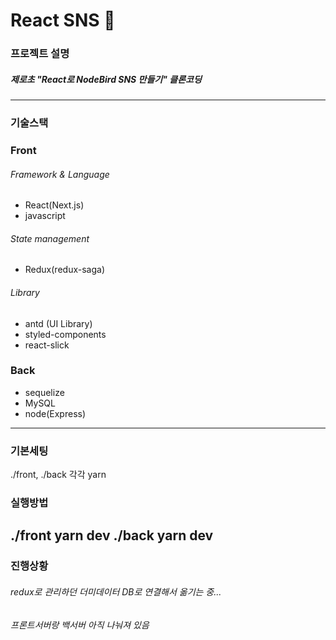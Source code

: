 # React SNS 💙

### 프로젝트 설명
##### 제로초 "React로 NodeBird SNS 만들기" 클론코딩
-------

### 기술스택
### Front
###### Framework & Language
- React(Next.js)
- javascript
###### State management
- Redux(redux-saga)
###### Library
- antd (UI Library)
- styled-components
- react-slick
### Back
- sequelize
- MySQL
- node(Express)

-------

### 기본세팅
./front, ./back 각각
  yarn 

### 실행방법
./front
  yarn dev
./back
  yarn dev
------
### 진행상황
###### redux로 관리하던 더미데이터 DB로 연결해서 옮기는 중...
###### 프론트서버랑 백서버 아직 나눠져 있음



